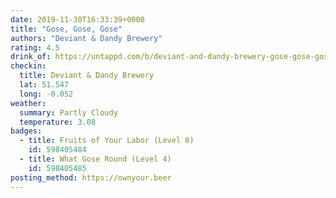 ```yaml
---
date: 2019-11-30T16:33:39+0000
title: "Gose, Gose, Gose"
authors: "Deviant & Dandy Brewery"
rating: 4.5
drink_of: https://untappd.com/b/deviant-and-dandy-brewery-gose-gose-gose/3501070
checkin:
  title: Deviant & Dandy Brewery
  lat: 51.547
  long: -0.052
weather:
  summary: Partly Cloudy
  temperature: 3.08
badges:
  - title: Fruits of Your Labor (Level 8)
    id: 598405484
  - title: What Gose Round (Level 4)
    id: 598405485
posting_method: https://ownyour.beer
---
```

